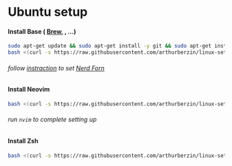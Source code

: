 # Ubuntu setup

#### Install Base ( [Brew](https://brew.sh/), , ...)

```bash
sudo apt-get update && sudo apt-get install -y git && sudo apt-get install -y curl &&
bash <(curl -s https://raw.githubusercontent.com/arthurberzin/linux-setup/main/Install.sh)
```

###### follow [instraction](https://bytexd.com/how-to-install-nerd-fonts-on-linux/) to set [Nerd Forn](https://www.nerdfonts.com/#home)

#### Install Neovim

```bash
bash <(curl -s https://raw.githubusercontent.com/arthurberzin/linux-setup/main/nvim.sh)
```

###### run `nvim` to complete setting up

#### Install Zsh

```bash
bash <(curl -s https://raw.githubusercontent.com/arthurberzin/linux-setup/main/zsh.sh)
```
